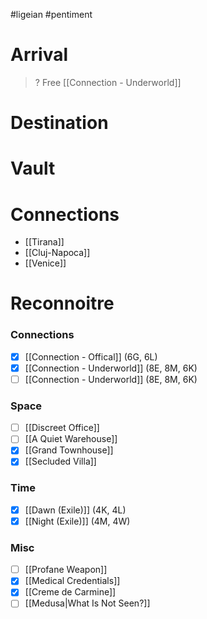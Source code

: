 > 
#ligeian #pentiment 

# Arrival
> ?
Free [[Connection - Underworld]]
# Destination
> 
# Vault

# Connections
- [[Tirana]]
- [[Cluj-Napoca]]
- [[Venice]]
# Reconnoitre
### Connections
- [x] [[Connection - Offical]] (6G, 6L)
- [x] [[Connection - Underworld]] (8E, 8M, 6K)
- [ ] [[Connection - Underworld]] (8E, 8M, 6K)
### Space
- [ ] [[Discreet Office]]
- [ ] [[A Quiet Warehouse]]
- [x] [[Grand Townhouse]]
- [x] [[Secluded Villa]]
### Time
- [x] [[Dawn (Exile)]] (4K, 4L)
- [x] [[Night (Exile)]] (4M, 4W)
### Misc
- [ ] [[Profane Weapon]]
- [x] [[Medical Credentials]]
- [x] [[Creme de Carmine]]
- [ ] [[Medusa|What Is Not Seen?]]